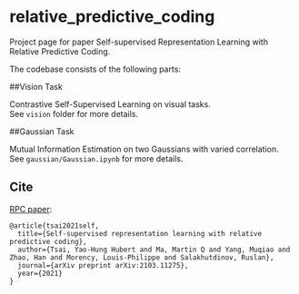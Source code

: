 # relative_predictive_coding
Project page for paper Self-supervised Representation Learning with Relative Predictive Coding.  

The codebase consists of the following parts: 

##Vision Task

Contrastive Self-Supervised Learning on visual tasks.  
See `vision` folder for more details.  

##Gaussian Task

Mutual Information Estimation on two Gaussians with varied correlation.  
See `gaussian/Gaussian.ipynb` for more details.  

## Cite

[RPC paper](https://arxiv.org/abs/2103.11275):

```
@article{tsai2021self,
  title={Self-supervised representation learning with relative predictive coding},
  author={Tsai, Yao-Hung Hubert and Ma, Martin Q and Yang, Muqiao and Zhao, Han and Morency, Louis-Philippe and Salakhutdinov, Ruslan},
  journal={arXiv preprint arXiv:2103.11275},
  year={2021}
}
```

